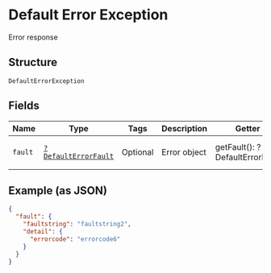 
# Default Error Exception

Error response

## Structure

`DefaultErrorException`

## Fields

| Name | Type | Tags | Description | Getter | Setter |
|  --- | --- | --- | --- | --- | --- |
| `fault` | [`?DefaultErrorFault`](../../doc/models/default-error-fault.md) | Optional | Error object | getFault(): ?DefaultErrorFault | setFault(?DefaultErrorFault fault): void |

## Example (as JSON)

```json
{
  "fault": {
    "faultstring": "faultstring2",
    "detail": {
      "errorcode": "errorcode6"
    }
  }
}
```

